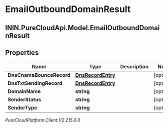# EmailOutboundDomainResult

## ININ.PureCloudApi.Model.EmailOutboundDomainResult

## Properties

|Name | Type | Description | Notes|
|------------ | ------------- | ------------- | -------------|
| **DnsCnameBounceRecord** | [**DnsRecordEntry**](DnsRecordEntry) |  | [optional] |
| **DnsTxtSendingRecord** | [**DnsRecordEntry**](DnsRecordEntry) |  | [optional] |
| **DomainName** | **string** |  | [optional] |
| **SenderStatus** | **string** |  | [optional] |
| **SenderType** | **string** |  | [optional] |



_PureCloudPlatform.Client.V2 215.0.0_
